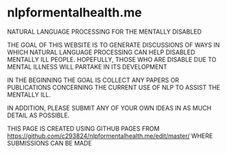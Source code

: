 # nlpformentalhealth.me

NATURAL LANGUAGE PROCESSING FOR THE MENTALLY DISABLED

THE GOAL OF THIS WEBSITE IS TO GENERATE DISCUSSIONS OF WAYS IN WHICH NATURAL LANGUAGE PROCESSING CAN HELP DISABLED MENTALLY ILL PEOPLE. HOPEFULLY, THOSE WHO ARE DISABLE DUE TO MENTAL ILLNESS WILL PARTAKE IN ITS DEVELOPMENT

IN THE BEGINNING THE GOAL IS COLLECT ANY PAPERS OR PUBLICATIONS CONCERNING THE CURRENT USE OF NLP TO ASSIST THE MENTALLY ILL.

IN ADDITION, PLEASE SUBMIT ANY OF YOUR OWN IDEAS IN AS MUCH DETAIL AS POSSIBLE.

THIS PAGE IS CREATED USING GITHUB PAGES FROM https://github.com/c293824/nlpformentalhealth.me/edit/master/ WHERE SUBMISSIONS CAN BE MADE
